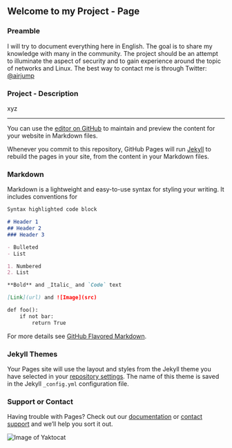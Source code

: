 ## Welcome to my Project - Page

### Preamble

I will try to document everything here in English. The goal is to share my knowledge with many in the community. The project should be an attempt to illuminate the aspect of security and to gain experience around the topic of networks and Linux. The best way to contact me is through Twitter: [@airjump](https://twitter.com/airjump)

### Project - Description

xyz

------------------------------------------------------

You can use the [editor on GitHub](https://github.com/airjump/airjump.github.io/edit/master/index.md) to maintain and preview the content for your website in Markdown files.

Whenever you commit to this repository, GitHub Pages will run [Jekyll](https://jekyllrb.com/) to rebuild the pages in your site, from the content in your Markdown files.

### Markdown

Markdown is a lightweight and easy-to-use syntax for styling your writing. It includes conventions for

```markdown
Syntax highlighted code block

# Header 1
## Header 2
### Header 3

- Bulleted
- List

1. Numbered
2. List

**Bold** and _Italic_ and `Code` text

[Link](url) and ![Image](src)
```

```markdown
def foo():
    if not bar:
        return True
```

For more details see [GitHub Flavored Markdown](https://guides.github.com/features/mastering-markdown/).

### Jekyll Themes

Your Pages site will use the layout and styles from the Jekyll theme you have selected in your [repository settings](https://github.com/airjump/airjump.github.io/settings). The name of this theme is saved in the Jekyll `_config.yml` configuration file.

### Support or Contact

Having trouble with Pages? Check out our [documentation](https://help.github.com/categories/github-pages-basics/) or [contact support](https://github.com/contact) and we’ll help you sort it out.

![Image of Yaktocat](https://octodex.github.com/images/yaktocat.png)
